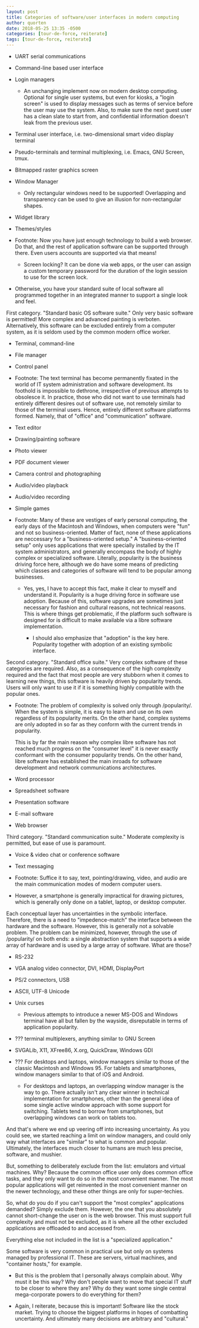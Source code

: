 ```yaml
---
layout: post
title: Categories of software/user interfaces in modern computing
author: quorten
date: 2018-05-25 13:35 -0500
categories: [tour-de-force, reiterate]
tags: [tour-de-force, reiterate]
---
```


* UART serial communications
* Command-line based user interface
* Login managers
    * An unchanging implement now on modern desktop computing.
      Optional for single user systems, but even for kiosks, a "login
      screen" is used to display messages such as terms of service
      before the user may use the system.  Also, to make sure the next
      guest user has a clean slate to start from, and confidential
      information doesn't leak from the previous user.
* Terminal user interface, i.e. two-dimensional smart video display
  terminal
* Pseudo-terminals and terminal multiplexing, i.e. Emacs, GNU Screen,
  tmux.
* Bitmapped raster graphics screen
* Window Manager
    * Only rectangular windows need to be supported!  Overlapping and
      transparency can be used to give an illusion for non-rectangular
      shapes.

* Widget library
* Themes/styles

<!-- more -->

* Footnote: Now you have just enough technology to build a web
  browser.  Do that, and the rest of application software can be
  supported through there.  Even users accounts are supported via that
  means!

    * Screen locking?  It can be done via web apps, or the user can
      assign a custom temporary password for the duration of the login
      session to use for the screen lock.

* Otherwise, you have your standard suite of local software all
  programmed together in an integrated manner to support a single look
  and feel.

First category.  "Standard basic OS software suite."  Only very basic
software is permitted!  More complex and advanced painting is
verboten.  Alternatively, this software can be excluded entirely from
a computer system, as it is seldom used by the common modern office
worker.

* Terminal, command-line
* File manager
* Control panel

* Footnote: The text terminal has become permanently fixated in the
  world of IT system administration and software development.  Its
  foothold is impossible to dethrone, irrespective of previous
  attempts to obsolesce it.  In practice, those who did not want to
  use terminals had entirely different desires out of software use,
  not remotely similar to those of the terminal users.  Hence,
  entirely different software platforms formed.  Namely, that of
  "office" and "communication" software.

* Text editor
* Drawing/painting software
* Photo viewer
* PDF document viewer
* Camera control and photographing
* Audio/video playback
* Audio/video recording
* Simple games

* Footnote: Many of these are vestiges of early personal computing,
  the early days of the Macintosh and Windows, when computers were
  "fun" and not so business-oriented.  Matter of fact, none of these
  applications are neccessary for a "business-oriented setup."  A
  "business-oriented setup" only uses applications that were specially
  installed by the IT system administrators, and generally encompass
  the body of highly complex or specialized software.  Literally,
  popularity is the business driving force here, although we do have
  some means of predicting which classes and categories of software
  will tend to be popular among businesses.

    * Yes, yes, I have to accept this fact, make it clear to myself
      and understand it.  Popularity is a huge driving force in
      software use adoption.  Because of this, software upgrades are
      sometimes just necessary for fashion and cultural reasons, not
      technical reasons.  This is where things get problematic, if the
      platform such software is designed for is difficult to make
      available via a libre software implementation.

        * I should also emphasize that "adoption" is the key here.
          Popularity together with adoption of an existing symbolic
          interface.

Second category.  "Standard office suite."  Very complex software of
these categories are required.  Also, as a consequence of the high
complexity required and the fact that most people are very stubborn
when it comes to learning new things, this software is heavily driven
by popularity trends.  Users will only want to use it if it is
something highly compatible with the popular ones.

* Footnote: The problem of complexity is solved only through
  /popularity/.  When the system is simple, it is easy to learn and
  use on its own regardless of its popularity merits.  On the other
  hand, complex systems are only adopted in so far as they conform
  with the current trends in popularity.

  This is by far the main reason why complex libre software has not
  reached much progress on the "consumer level" it is never exactly
  conformant with the consumer popularity trends.  On the other hand,
  libre software has established the main inroads for software
  development and network communications architectures.

* Word processor
* Spreadsheet software
* Presentation software

* E-mail software
* Web browser

Third category.  "Standard communication suite."  Moderate complexity
is permitted, but ease of use is paramount.

* Voice & video chat or conference software
* Text messaging

* Footnote: Suffice it to say, text, pointing/drawing, video, and
  audio are the main communication modes of modern computer users.

* However, a smartphone is generally impractical for drawing pictures,
  which is generally only done on a tablet, laptop, or desktop
  computer.

Each conceptual layer has uncertainties in the symbolic interface.
Therefore, there is a need to "impedence-match" the interface between
the hardware and the software.  However, this is generally not a
solvable problem.  The problem can be minimized, however, through the
use of /popularity/ on both ends: a single abstraction system that
supports a wide array of hardware and is used by a large array of
software.  What are those?

* RS-232
* VGA analog video connector, DVI, HDMI, DisplayPort
* PS/2 connectors, USB
* ASCII, UTF-8 Unicode
* Unix curses
    * Previous attempts to introduce a newer MS-DOS and Windows
      terminal have all but fallen by the wayside, disreputable in
      terms of application popularity.
* ??? terminal multiplexers, anything similar to GNU Screen
* SVGALib, X11, XFree86, X.org, QuickDraw, Windows GDI
* ??? For desktops and laptops, window managers similar to those of
  the classic Macintosh and Windows 95.  For tablets and smartphones,
  window managers similar to that of iOS and Android.

    * For desktops and laptops, an overlapping window manager is the
      way to go.  There actually isn't any clear winner in technical
      implementation for smartphones, other than the general idea of
      some single active window approach with some support for
      switching.  Tablets tend to borrow from smartphones, but
      overlapping windows can work on tablets too.

And that's where we end up veering off into increasing uncertainty.
As you could see, we started reaching a limit on window managers, and
could only way what interfaces are "similar" to what is common and
popular.  Ultimately, the interfaces much closer to humans are much
less precise, software, and mushier.

But, something to deliberately exclude from the list: emulators and
virtual machines.  Why?  Because the common office user only does
common office tasks, and they only want to do so in the most
convenient manner.  The most popular applications will get reinvented
in the most convenient manner on the newer technology, and these other
things are only for super-techies.

So, what do you do if you can't support the "most complex"
applications demanded?  Simply exclude them.  However, the one that
you absolutely cannot short-change the user on is the web browser.
This must support full complexity and must not be excluded, as it is
where all the other excluded applications are offloaded to and
accessed from.

Everything else not included in the list is a "specialized
application."

Some software is very common in practical use but only on systems
managed by professional IT.  These are servers, virtual machines, and
"container hosts," for example.

* But this is the problem that I personally always complain about.
  Why must it be this way?  Why don't people want to move that special
  IT stuff to be closer to where they are?  Why do they want some
  single central mega-corporate powers to do everything for them?

* Again, I reiterate, because this is important!  Software like the
  stock market.  Trying to choose the biggest platforms in hopes of
  combatting uncertainty.  And ultimately many decisions are arbitrary
  and "cultural."
